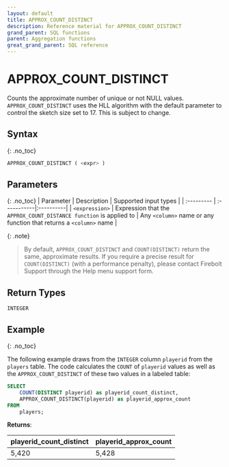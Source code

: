 ```yaml
---
layout: default
title: APPROX_COUNT_DISTINCT
description: Reference material for APPROX_COUNT_DISTINCT
grand_parent: SQL functions
parent: Aggregation functions
great_grand_parent: SQL reference
---
```



# APPROX_COUNT_DISTINCT

Counts the approximate number of unique or not NULL values. `APPROX_COUNT_DISTINCT` uses the HLL algorithm with the default parameter to control the sketch size set to 17. This is subject to change. 

## Syntax
{: .no_toc}

```sql
APPROX_COUNT_DISTINCT ( <expr> )
```
## Parameters
{: .no_toc}
| Parameter | Description  | Supported input types | 
| :--------- | :-----------|:----------|
| `<expression>`  | Expression that the `APPROX_COUNT_DISTANCE function` is applied to | Any `<column>` name or any function that returns a `<column>` name | 

{: .note}
> By default, `APPROX_COUNT_DISTINCT` and `COUNT(DISTINCT)` return the same, approximate results. If you require a precise result for `COUNT(DISTINCT)` (with a performance penalty), please contact Firebolt Support through the Help menu support form. 

## Return Types 
`INTEGER`

## Example
{: .no_toc}

The following example draws from the `INTEGER` column `playerid` from the `players` table. The code calculates the `COUNT` of `playerid` values as well as the `APPROX_COUNT_DISTINCT` of these two values in a labeled table: 

```sql
SELECT
	COUNT(DISTINCT playerid) as playerid_count_distinct,
	APPROX_COUNT_DISTINCT(playerid) as playerid_approx_count
FROM
	players;
```

**Returns**: 


| playerid_count_distinct | playerid_approx_count | 
|:----------------|:--------------|
|5,420 | 5,428 | 


